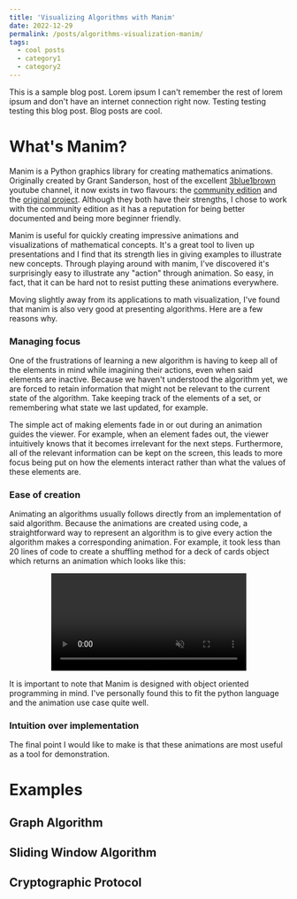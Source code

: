 ```yaml
---
title: 'Visualizing Algorithms with Manim'
date: 2022-12-29
permalink: /posts/algorithms-visualization-manim/
tags:
  - cool posts
  - category1
  - category2
---
```


This is a sample blog post. Lorem ipsum I can't remember the rest of lorem ipsum and don't have an internet connection right now. Testing testing testing this blog post. Blog posts are cool.

What's Manim?
======

Manim is a Python graphics library for creating mathematics animations. Originally created by Grant Sanderson, host of the excellent [3blue1brown](https://www.youtube.com/@3blue1brown) youtube channel, it now exists in two flavours: the [community edition](https://www.manim.community/) and the [original project](https://3b1b.github.io/manim/). Although they both have their strengths, I chose to work with the community edition as it has a reputation for being better documented and being more beginner friendly.

Manim is useful for quickly creating impressive animations and visualizations of mathematical concepts. It's a great tool to liven up presentations and I find that its strength lies in giving examples to illustrate new concepts. Through playing around with manim, I've discovered it's surprisingly easy to illustrate any "action" through animation. So easy, in fact, that it can be hard not to resist putting these animations everywhere.

Moving slightly away from its applications to math visualization, I've found that manim is also very good at presenting algorithms. Here are a few reasons why.

### Managing focus

One of the frustrations of learning a new algorithm is having to keep all of the elements in mind while imagining their actions, even when said elements are inactive. Because we haven't understood the algorithm yet, we are forced to retain information that might not be relevant to the current state of the algorithm. Take keeping track of the elements of a set, or remembering what state we last updated, for example.

The simple act of making elements fade in or out during an animation guides the viewer. For example, when an element fades out, the viewer intuitively knows that it becomes irrelevant for the next steps. Furthermore, all of the relevant information can be kept on the screen, this leads to more focus being put on how the elements interact rather than what the values of these elements are.

### Ease of creation

Animating an algorithms usually follows directly from an implementation of said algorithm. Because the animations are created using code, a straightforward way to represent an algorithm is to give every action the algorithm makes a corresponding animation. For example, it took less than 20 lines of code to create a shuffling method for a deck of cards object which returns an animation which looks like this:
<center>
<video autoplay loop muted inline style="width:70%;">
  <source src="/files/animations/shuffle.mp4" type="video/mp4">
</video>
</center>

It is important to note that Manim is designed with object oriented programming in mind. I've personally found this to fit the python language and the animation use case quite well.

### Intuition over implementation

The final point I would like to make is that these animations are most useful as a tool for demonstration.

Examples
======

## Graph Algorithm

## Sliding Window Algorithm

## Cryptographic Protocol

